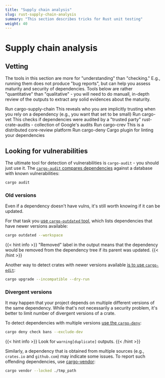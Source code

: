 ```yaml
---
title: "Supply chain analysis"
slug: rust-supply-chain-analysis
summary: "This section describes tricks for Rust unit testing"
weight: 40
---
```


# Supply chain analysis

## Vetting

The tools in this section are more for "understanding" than "checking." E.g., running them does not produce "bug reports", but can help you assess maturity and security of dependencies. Tools below are rather "quantitative" than "qualitative" - you will need to do manuall, in-depth review of the outputs to extract any solid evidences about the maturity.

 Run cargo-supply-chain
This reveals who you are implicitly trusting when you rely on a dependency (e.g., you want that set to be small)
 Run cargo-vet
This checks if dependencies were audited by a "trusted party"
rust-crate-audits - collection of Google's audits
 Run cargo-crev
This is a distributed core-review platform
 Run cargo-deny
Cargo plugin for linting your dependencies



## Looking for vulnerabilities

The ultimate tool for detection of vulnerabilities is `cargo-audit` - you should just use it.
The [`cargo-audit` compares dependencies]() against a database with known vulnerabilities:

```bash
cargo audit
```

### Old versions

Even if a dependency doesn't have vulns, it's still worth knowing if it can be updated.

For that task you [use `cargo-outdated` tool](https://github.com/kbknapp/cargo-outdated), which lists dependencies that have newer versions available:

```bash
cargo outdated --workspace
```

{{< hint info >}}
"Removed" label in the output means that the dependency would be removed from the dependency tree if its parent was updated.
{{< /hint >}}

Another way to detect crates with newer versions available [is to use `cargo-edit`](https://github.com/killercup/cargo-edit?tab=readme-ov-file#cargo-upgrade):
```bash
cargo upgrade --incompatible --dry-run
```

### Divergent versions

It may happen that your project depends on multiple different versions of the same dependency.
While that's not necessarily a security problem, it's better to limit number of divergent versions of a crate.

To detect dependencies with multiple versions [use the `cargo-deny`](https://github.com/EmbarkStudios/cargo-deny):

```bash
cargo deny check bans --exclude-dev
```

{{< hint info >}}
Look for `warning[duplicate]` outputs.
{{< /hint >}}


Similarly, a dependency that is obtained from multiple sources (e.g., `crates.io` and `github.com`) may indicate some issues.
To report such offending dependencies, use [cargo-vendor](https://doc.rust-lang.org/cargo/commands/cargo-vendor.html):

```bash
cargo vendor --locked ./tmp_path
```
